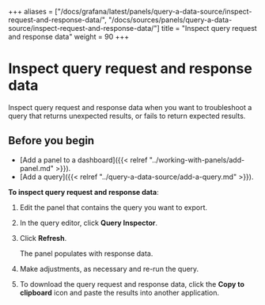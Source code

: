 +++
aliases = ["/docs/grafana/latest/panels/query-a-data-source/inspect-request-and-response-data/", "/docs/sources/panels/query-a-data-source/inspect-request-and-response-data/"]
title = "Inspect query request and response data"
weight = 90
+++

# Inspect query request and response data

Inspect query request and response data when you want to troubleshoot a query that returns unexpected results, or fails to return expected results.

## Before you begin

- [Add a panel to a dashboard]({{< relref "../working-with-panels/add-panel.md" >}}).
- [Add a query]({{< relref "../query-a-data-source/add-a-query.md" >}}).

**To inspect query request and response data**:

1. Edit the panel that contains the query you want to export.
1. In the query editor, click **Query Inspector**.
1. Click **Refresh**.

   The panel populates with response data.

1. Make adjustments, as necessary and re-run the query.
1. To download the query request and response data, click the **Copy to clipboard** icon and paste the results into another application.
